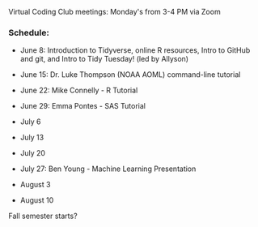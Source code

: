 Virtual Coding Club meetings: Monday's from 3-4 PM via Zoom

### Schedule:

- June 8: Introduction to Tidyverse, online R resources, Intro to GitHub and git, and Intro to Tidy Tuesday! (led by Allyson)
- June 15: Dr. Luke Thompson (NOAA AOML) command-line tutorial
- June 22: Mike Connelly - R Tutorial
- June 29: Emma Pontes - SAS Tutorial

- July 6
- July 13
- July 20
- July 27: Ben Young - Machine Learning Presentation

- August 3
- August 10

Fall semester starts?
